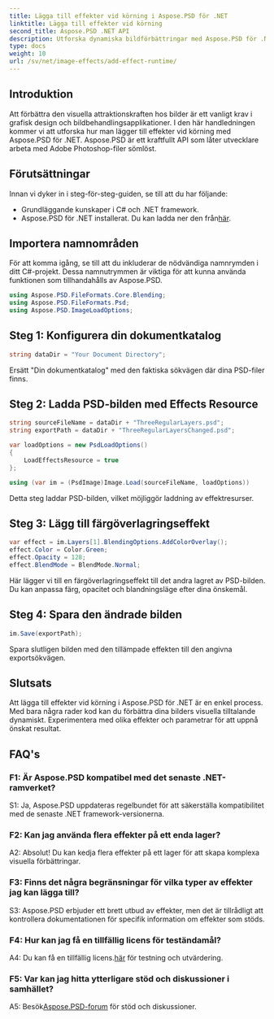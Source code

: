 ```yaml
---
title: Lägga till effekter vid körning i Aspose.PSD för .NET
linktitle: Lägga till effekter vid körning
second_title: Aspose.PSD .NET API
description: Utforska dynamiska bildförbättringar med Aspose.PSD för .NET. Lägg till effekter vid körning med lätthet.
type: docs
weight: 10
url: /sv/net/image-effects/add-effect-runtime/
---
```

## Introduktion

Att förbättra den visuella attraktionskraften hos bilder är ett vanligt krav i grafisk design och bildbehandlingsapplikationer. I den här handledningen kommer vi att utforska hur man lägger till effekter vid körning med Aspose.PSD för .NET. Aspose.PSD är ett kraftfullt API som låter utvecklare arbeta med Adobe Photoshop-filer sömlöst. 

## Förutsättningar

Innan vi dyker in i steg-för-steg-guiden, se till att du har följande:

- Grundläggande kunskaper i C# och .NET framework.
-  Aspose.PSD för .NET installerat. Du kan ladda ner den från[här](https://releases.aspose.com/psd/net/).

## Importera namnområden

För att komma igång, se till att du inkluderar de nödvändiga namnrymden i ditt C#-projekt. Dessa namnutrymmen är viktiga för att kunna använda funktionen som tillhandahålls av Aspose.PSD.

```csharp
using Aspose.PSD.FileFormats.Core.Blending;
using Aspose.PSD.FileFormats.Psd;
using Aspose.PSD.ImageLoadOptions;
```

## Steg 1: Konfigurera din dokumentkatalog

```csharp
string dataDir = "Your Document Directory";
```

Ersätt "Din dokumentkatalog" med den faktiska sökvägen där dina PSD-filer finns.

## Steg 2: Ladda PSD-bilden med Effects Resource

```csharp
string sourceFileName = dataDir + "ThreeRegularLayers.psd";
string exportPath = dataDir + "ThreeRegularLayersChanged.psd";

var loadOptions = new PsdLoadOptions()
{
    LoadEffectsResource = true
};

using (var im = (PsdImage)Image.Load(sourceFileName, loadOptions))
```

Detta steg laddar PSD-bilden, vilket möjliggör laddning av effektresurser.

## Steg 3: Lägg till färgöverlagringseffekt

```csharp
var effect = im.Layers[1].BlendingOptions.AddColorOverlay();
effect.Color = Color.Green;
effect.Opacity = 128;
effect.BlendMode = BlendMode.Normal;
```

Här lägger vi till en färgöverlagringseffekt till det andra lagret av PSD-bilden. Du kan anpassa färg, opacitet och blandningsläge efter dina önskemål.

## Steg 4: Spara den ändrade bilden

```csharp
im.Save(exportPath);
```

Spara slutligen bilden med den tillämpade effekten till den angivna exportsökvägen.

## Slutsats

Att lägga till effekter vid körning i Aspose.PSD för .NET är en enkel process. Med bara några rader kod kan du förbättra dina bilders visuella tilltalande dynamiskt. Experimentera med olika effekter och parametrar för att uppnå önskat resultat.

## FAQ's

### F1: Är Aspose.PSD kompatibel med det senaste .NET-ramverket?

S1: Ja, Aspose.PSD uppdateras regelbundet för att säkerställa kompatibilitet med de senaste .NET framework-versionerna.

### F2: Kan jag använda flera effekter på ett enda lager?

A2: Absolut! Du kan kedja flera effekter på ett lager för att skapa komplexa visuella förbättringar.

### F3: Finns det några begränsningar för vilka typer av effekter jag kan lägga till?

S3: Aspose.PSD erbjuder ett brett utbud av effekter, men det är tillrådligt att kontrollera dokumentationen för specifik information om effekter som stöds.

### F4: Hur kan jag få en tillfällig licens för teständamål?

 A4: Du kan få en tillfällig licens.[här](https://purchase.aspose.com/temporary-license/) för testning och utvärdering.

### F5: Var kan jag hitta ytterligare stöd och diskussioner i samhället?

 A5: Besök[Aspose.PSD-forum](https://forum.aspose.com/c/psd/34) för stöd och diskussioner.